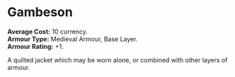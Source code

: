 # Gambeson
**Average Cost:** 10 currency.  
**Armour Type:** Medieval Armour, Base Layer.  
**Armour Rating:** +1.  

A quilted jacket which may be worn alone, or combined with other layers of armour. 
